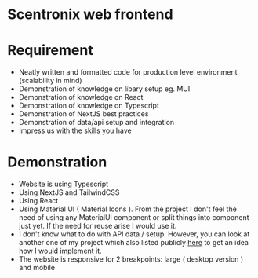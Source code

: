 # Scentronix web frontend

# Requirement

- Neatly written and formatted code for production level environment (scalability in mind)
- Demonstration of knowledge on libary setup eg. MUI
- Demonstration of knowledge on React
- Demonstration of knowledge on Typescript
- Demonstration of NextJS best practices
- Demonstration of data/api setup and integration
- Impress us with the skills you have

# Demonstration

- Website is using Typescript
- Using NextJS and TailwindCSS
- Using React
- Using Material UI ( Material Icons ). From the project I don't feel the need of using any MaterialUI component or split things into component just yet. If the need for reuse arise I would use it.
- I don't know what to do with API data / setup. However, you can look at another one of my project which also listed publicly [here](https://github.com/doraeminemon/traffic-weather-ui/tree/main) to get an idea how I would implement it.
- The website is responsive for 2 breakpoints: large ( desktop version ) and mobile
